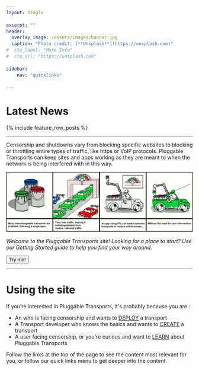 ```yaml
---
layout: single

excerpt: ""
header:
  overlay_image: /assets/images/banner.jpg
  caption: "Photo credit: [**Unsplash**](https://unsplash.com)"
#  cta_label: "More Info"
#  cta_url: "https://unsplash.com"

sidebar:
    nav: "quicklinks"

---
```


# Latest News

{% include feature_row_posts %}

---

Censorship and shutdowns vary from blocking specific websites to blocking or throttling entire types of traffic, like https or VoIP protocols. Pluggable Transports can keep sites and apps working as they are meant to when the network is being interfered with in this way.

<img src="/assets/images/comic.png" alt="What are Pluggable Transports?" />

*Welcome to the Pluggable Transports site! Looking for a place to start? Use our Getting Started guide to help you find your way around.*

<button onclick="myFunction()">Try me!</button>

<script>
function myFunction() {
    window.open("gettingstarted.html", "_blank", "toolbar=no,scrollbars=yes,resizable=no");
}
</script>

---

# Using the site

If you're interested in Pluggable Transports, it's probably because you are :

- An  who is facing censorship and wants to [DEPLOY](/implement/) a transport
- A Transport developer who knows the basics and wants to [CREATE](/build/) a transport
- A user facing censorship, or you're curious and want to [LEARN](/about/) about Pluggable Transports

Follow the links at the top of the page to see the content most relevant for you, or follow our quick links menu to get deeper into the content.
